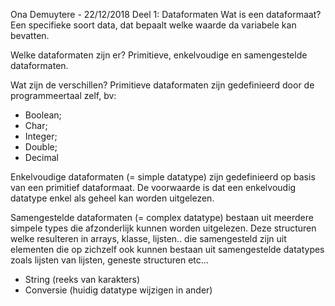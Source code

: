 Ona Demuytere - 22/12/2018
Deel 1: Dataformaten
Wat is een dataformaat?
Een specifieke soort data, dat bepaalt welke waarde da variabele kan bevatten.

Welke dataformaten zijn er?	
Primitieve, enkelvoudige en samengestelde dataformaten.

Wat zijn de verschillen?
Primitieve dataformaten zijn gedefinieerd door de programmeertaal zelf, bv:
-	Boolean;
-	Char;
-	Integer;
-	Double;
-	Decimal

Enkelvoudige dataformaten (= simple datatype) zijn gedefinieerd op basis van een primitief dataformaat. De voorwaarde is dat een enkelvoudig datatype enkel als geheel kan worden uitgelezen.

Samengestelde dataformaten (= complex datatype) bestaan uit meerdere simpele types die afzonderlijk kunnen worden uitgelezen. Deze structuren welke resulteren in arrays, klasse, lijsten.. die samengesteld zijn uit elementen die op zichzelf ook kunnen bestaan uit samengestelde datatypes zoals lijsten van lijsten, geneste structuren etc… 
-	String (reeks van karakters)
-	Conversie (huidig datatype wijzigen in ander) 

